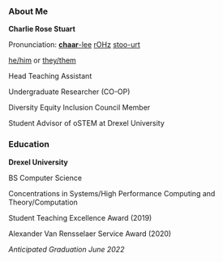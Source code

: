 <h3 class="pr">About Me</h3>

**Charlie Rose Stuart**

Pronunciation:
[**chaar**-lee](https://dictionary.cambridge.org/us/media/english/us_pron/u/usc/uscld/uscld03012.mp3)
[rOHz](https://dictionary.cambridge.org/us/media/english/us_pron/r/ros/rose_/rose.mp3)
[stoo-urt](https://www.youtube.com/watch?v=TiZLArcwcGA)

[he/him](http://pronoun.is/he)
or
[they/them](http://pronoun.is/they/.../themselves)

Head Teaching Assistant

Undergraduate Researcher (CO-OP)

Diversity Equity Inclusion Council Member

Student Advisor of oSTEM at Drexel University

<h3 class="po">Education</h3>

**Drexel University**

BS Computer Science

Concentrations in Systems/High Performance Computing and Theory/Computation

Student Teaching Excellence Award (2019)

Alexander Van Rensselaer Service Award (2020)

_Anticipated Graduation June 2022_
